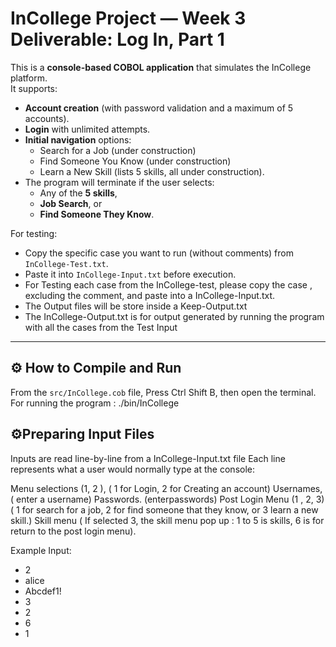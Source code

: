 # InCollege Project — Week 3 Deliverable: Log In, Part 1

This is a **console-based COBOL application** that simulates the InCollege platform.  
It supports:

- **Account creation** (with password validation and a maximum of 5 accounts).  
- **Login** with unlimited attempts.  
- **Initial navigation** options:
  - Search for a Job (under construction)  
  - Find Someone You Know (under construction)  
  - Learn a New Skill (lists 5 skills, all under construction).  
- The program will terminate if the user selects:
  - Any of the **5 skills**,  
  - **Job Search**, or  
  - **Find Someone They Know**.  

For testing:  
- Copy the specific case you want to run (without comments) from `InCollege-Test.txt`.  
- Paste it into `InCollege-Input.txt` before execution.  
- For Testing each case from the InCollege-test, please copy the case , excluding the comment, and paste into a InCollege-Input.txt.
- The Output files will be store inside a Keep-Output.txt
- The InCollege-Output.txt is for output generated by running the program with all the cases from the Test Input 

---

## ⚙️ How to Compile and Run

From the `src/InCollege.cob` file, Press Ctrl Shift B, then open the terminal.
For  running the program : ./bin/InCollege


## ⚙️Preparing Input Files

Inputs are read line-by-line from a InCollege-Input.txt file
Each line represents what a user would normally type at the console:

Menu selections (1, 2 ), ( 1 for Login, 2 for Creating an account)
Usernames, ( enter a username)
Passwords. (enterpasswords)
Post Login Menu (1 , 2, 3) ( 1 for search for a job, 2 for find someone that they know, or  3 learn a new skill.)
Skill menu ( If selected 3, the skill menu pop up : 1 to 5 is skills, 6 is for return to the post login menu).


Example Input: 
- 2 
- alice
- Abcdef1!
- 3 
- 2
- 6
- 1



